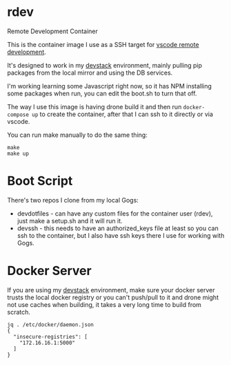 # rdev
Remote Development Container

This is the container image I use as a SSH target for [vscode remote development](https://code.visualstudio.com/docs/remote/ssh).

It's designed to work in my [devstack](https://github.com/koaps/devstack) environment, mainly pulling pip packages from the local mirror and using the DB services.

I'm working learning some Javascript right now, so it has NPM installing some packages when run, you can edit the boot.sh to turn that off.

The way I use this image is having drone build it and then run `docker-compose up` to create the container, after that I can ssh to it directly or via vscode.

You can run make manually to do the same thing:
```
make
make up
```

# Boot Script
There's two repos I clone from my local Gogs:

* devdotfiles - can have any custom files for the container user (rdev), just make a setup.sh and it will run it.
* devssh - this needs to have an authorized_keys file at least so you can ssh to the container, but I also have ssh keys there I use for working with Gogs.

# Docker Server
If you are using my [devstack](https://github.com/koaps/devstack) environment, make sure your docker server trusts the local docker registry or you can't push/pull to it and drone might not use caches when building, it takes a very long time to build from scratch.
```
jq . /etc/docker/daemon.json
{
  "insecure-registries": [
    "172.16.16.1:5000"
  ]
}
```
